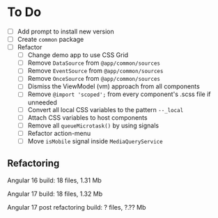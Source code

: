 # To Do
- [ ] Add prompt to install new version
- [ ] Create `common` package
- [ ] Refactor
  - [ ] Change demo app to use CSS Grid
  - [ ] Remove `DataSource` from `@app/common/sources`
  - [ ] Remove `EventSource` from `@app/common/sources`
  - [ ] Remove `OnceSource` from `@app/common/sources`
  - [ ] Dismiss the ViewModel (vm) approach from all components
  - [ ] Remove `@import 'scoped';` from every component's .scss file if unneeded
  - [ ] Convert all local CSS variables to the pattern `--_local`
  - [ ] Attach CSS variables to host components
  - [ ] Remove all `queueMicrotask()` by using signals
  - [ ] Refactor action-menu
  - [ ] Move `isMobile` signal inside `MediaQueryService`

## Refactoring
Angular 16
build: 18 files, 1.31 Mb

Angular 17
build: 18 files, 1.32 Mb

Angular 17 post refactoring
build: ? files, ?.?? Mb
